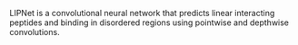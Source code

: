 LIPNet is a convolutional neural network that predicts linear interacting peptides and binding in disordered regions using pointwise and depthwise convolutions.